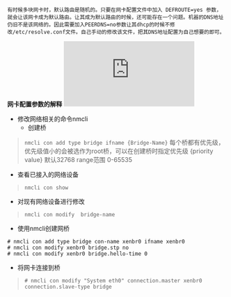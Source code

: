 ```
有时候多块网卡时，默认路由是随机的。只要在网卡配置文件中加入 DEFROUTE=yes 参数，就会让该网卡成为默认路由。让其成为默认路由的时候，还可能存在一个问题。机器的DNS地址仍旧不是该网络的。因此需要加入PEERDNS=no参数让其dhcp的时候不修改/etc/resolve.conf文件。自己手动的修改该文件，把其DNS地址配置为自己想要的即可。
```

**网卡配置参数的解释**
![CENTOS](https://www.centos.org/docs/5/html/Deployment_Guide-en-US/s1-networkscripts-interfaces.html)


- 修改网络相关的命令nmcli
  - 创建桥
>`nmcli con add type bridge ifname {Bridge-Name}`
每个桥都有优先级，优先级值小的会被选作为root桥，可以在创建桥时指定优先级 {priority value} 默认32768 range范围 0-65535
  - 查看已接入的网络设备
>`nmcli con show`
  - 对现有网络设备进行修改
>`nmcli con modify  bridge-name`
  - 使用nmcli创建网桥
```
# nmcli con add type bridge con-name xenbr0 ifname xenbr0
# nmcli con modify xenbr0 bridge.stp no
# nmcli con modify xenbr0 bridge.hello-time 0
```
  - 将网卡连接到桥
>`# nmcli con modify "System eth0" connection.master xenbr0 connection.slave-type bridge`



	
	
